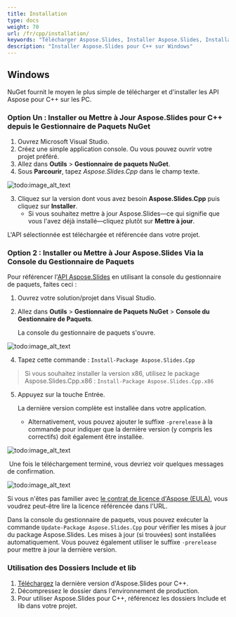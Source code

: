 ```yaml
---
title: Installation
type: docs
weight: 70
url: /fr/cpp/installation/
keywords: "Télécharger Aspose.Slides, Installer Aspose.Slides, Installation d'Aspose.Slides, Windows, C++"
description: "Installer Aspose.Slides pour C++ sur Windows"
---
```


## **Windows**
NuGet fournit le moyen le plus simple de télécharger et d'installer les API Aspose pour C++ sur les PC.

### **Option Un : Installer ou Mettre à Jour Aspose.Slides pour C++ depuis le Gestionnaire de Paquets NuGet**

1. Ouvrez Microsoft Visual Studio.
2. Créez une simple application console. Ou vous pouvez ouvrir votre projet préféré.
3. Allez dans **Outils** > **Gestionnaire de paquets NuGet**.
4. Sous **Parcourir**, tapez *Aspose.Slides.Cpp* dans le champ texte.

![todo:image_alt_text](installation_1.png)

3. Cliquez sur la version dont vous avez besoin **Aspose.Slides.Cpp** puis cliquez sur **Installer**.
   * Si vous souhaitez mettre à jour Aspose.Slides—ce qui signifie que vous l'avez déjà installé—cliquez plutôt sur **Mettre à jour**.

L'API sélectionnée est téléchargée et référencée dans votre projet.

### **Option 2 : Installer ou Mettre à Jour Aspose.Slides Via la Console du Gestionnaire de Paquets**

Pour référencer l'[API Aspose.Slides](https://www.nuget.org/packages/Aspose.Slides.Cpp/) en utilisant la console du gestionnaire de paquets, faites ceci :

1. Ouvrez votre solution/projet dans Visual Studio.

1. Allez dans **Outils** > **Gestionnaire de Paquets NuGet** > **Console du Gestionnaire de Paquets**.

   La console du gestionnaire de paquets s'ouvre.

![todo:image_alt_text](installation_2.png)

4. Tapez cette commande : `Install-Package Aspose.Slides.Cpp`
> Si vous souhaitez installer la version x86, utilisez le package Aspose.Slides.Cpp.x86 : `Install-Package Aspose.Slides.Cpp.x86`

5. Appuyez sur la touche Entrée.

   La dernière version complète est installée dans votre application.

   * Alternativement, vous pouvez ajouter le suffixe `-prerelease` à la commande pour indiquer que la dernière version (y compris les correctifs) doit également être installée.

![todo:image_alt_text](installation_3.png)

​	Une fois le téléchargement terminé, vous devriez voir quelques messages de confirmation.

![todo:image_alt_text](installation_4.png)

Si vous n'êtes pas familier avec [le contrat de licence d'Aspose (EULA)](https://about.aspose.com/legal/eula), vous voudrez peut-être lire la licence référencée dans l'URL.

Dans la console du gestionnaire de paquets, vous pouvez exécuter la commande `Update-Package Aspose.Slides.Cpp` pour vérifier les mises à jour du package Aspose.Slides. Les mises à jour (si trouvées) sont installées automatiquement. Vous pouvez également utiliser le suffixe `-prerelease` pour mettre à jour la dernière version.

### Utilisation des Dossiers Include et lib
1. [Téléchargez](https://downloads.aspose.com/slides/cpp) la dernière version d'Aspose.Slides pour C++.
1. Décompressez le dossier dans l'environnement de production.
1. Pour utiliser Aspose.Slides pour C++, référencez les dossiers Include et lib dans votre projet.
